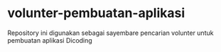 # volunter-pembuatan-aplikasi
Repository ini digunakan sebagai sayembare pencarian volunter untuk pembuatan aplikasi Dicoding
